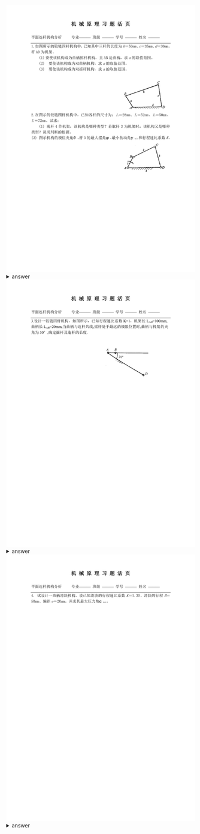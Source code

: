 <span id="00001">
<img src="hw_pict/00001.svg">
</span>

<details><summary>answer</summary>

<img src="ans_pict/00001.svg">

1. 曲柄摇杆

> a 或者 c 为最短杆
>
> 由题目关系知道，a 为最短杆
>
> a + b <= c + d
>
> => 0 < a <= 15

2. 双曲柄

> d 为最短杆
>
> => d <= a
>
> => a >= 30
>
> if b is the longest
>
> then a <= b
>
> => a <=50
>
> according to d + b <= a + c
>
> => a >= 45
>
> => 45 <= a <= 50
>
> if a is the longest
>
> then a >= b
>
> => a >= 50
>
> according to d + a <= b + c
>
> => a <=55
>
> => 50 <= a <=55
>
> so, 45 <= a <= 55

3. 双摇杆

> 1. b is the shortest, but it's impossible
> 2. 不满足杆长公式
>
> 采用补集的思想
>
> 四边形机构有边长约束
>
> 0 < a < b + c + d = 115
>
> 1. 曲柄摇杆
>    > AB 为曲柄 (0 < a < 15),
>    >
>    > CD 为曲柄 (不存在)
> 2. 双曲柄 (45 <= a <= 55)
> 3. 剩下的区间为双摇杆
>    > 15 < a < 15 或者 55 < a < 115

<img src="ans_pict/00002.svg">

![](ans_pict/5.png)

**summary**:

1. 需要判断是否满足杆长公式，如果不满足，则一定为双摇杆

![](ans_pict/6.png)

</details>

<span id="00002">
<img src="hw_pict/00002.svg">
</span>

<details><summary>answer</summary>

<img src="ans_pict/00003.svg">

![](ans_pict/7.png)

</details>

<span id="00003">
<img src="hw_pict/00003.svg">
</span>

<details><summary>answer</summary>

<img src="ans_pict/00004.svg">

![](ans_pict/8.png)

</details>
